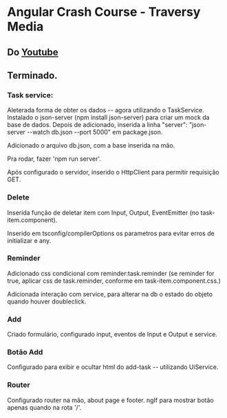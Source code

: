 # Angular Crash Course - Traversy Media

## Do [Youtube](https://www.youtube.com/watch?v=3dHNOWTI7H8)

## Terminado.

### Task service:
Aleterada forma de obter os dados -- agora utilizando o TaskService.
Instalado o json-server (npm install json-server) para criar um mock da base de dados.
Depois de adicionado, inserida a linha "server":  "json-server --watch db.json --port 5000" em package.json.

Adicionado o arquivo db.json, com a base inserida na mão.

Pra rodar, fazer 'npm run server'.

Após configurado o servidor, inserido o HttpClient para permitir requisição GET.

### Delete
Inserida função de deletar item com Input, Output, EventEmitter (no task-item.component).

Inserido em tsconfig/compilerOptions os parametros para evitar erros de initializar e any.

### Reminder
Adicionado css condicional com reminder:task.reminder (se reminder for true, aplicar css de task.reminder, conforme em task-item.component.css.)

Adicionada interação com service, para alterar na db o estado do objeto quando houver doubleclick.

### Add
Criado formulário, configurado input, eventos de Input e Output e service.

### Botão Add
Configurado para exibir e ocultar html do add-task -- utilizando UiService.

### Router
Configurado router na mão, about page e footer. ngIf para mostrar botão apenas quando na rota '/'.